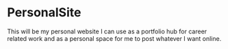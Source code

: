 # PersonalSite
This will be my personal website I can use as a portfolio hub for career related work and as a personal space for me to post whatever I want online.
